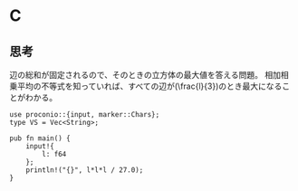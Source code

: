 # C
## 思考
辺の総和が固定されるので、そのときの立方体の最大値を答える問題。
相加相乗平均の不等式を知っていれば、すべての辺が\(\frac{l}{3}\)のとき最大になることがわかる。
```
use proconio::{input, marker::Chars};
type VS = Vec<String>;

pub fn main() {
    input!{
        l: f64
    };
    println!("{}", l*l*l / 27.0);
}
```